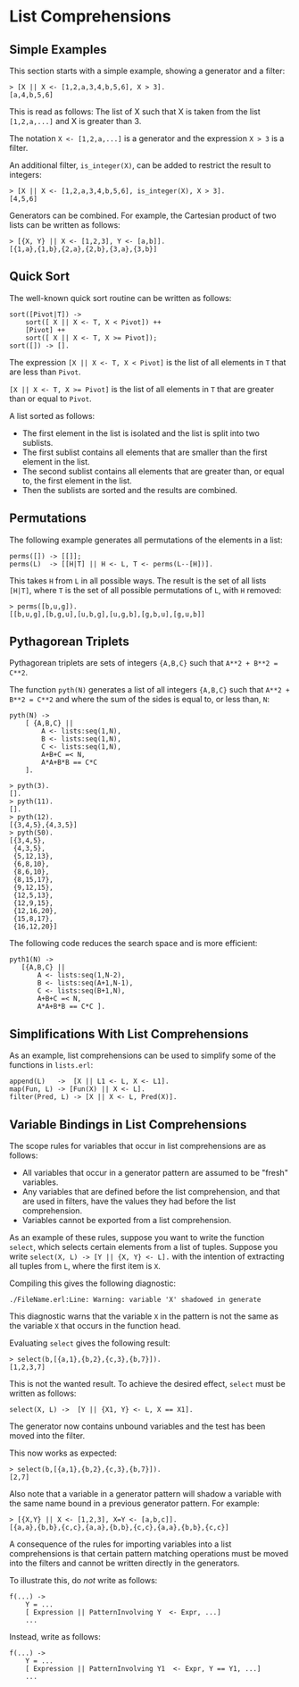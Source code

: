 # List Comprehensions

## Simple Examples

This section starts with a simple example, showing a generator and a filter:

```text
> [X || X <- [1,2,a,3,4,b,5,6], X > 3].
[a,4,b,5,6]
```

This is read as follows: The list of X such that X is taken from the list `[1,2,a,...]` and X is greater than 3.

The notation `X <- [1,2,a,...]` is a generator and the expression `X > 3` is a filter.

An additional filter, `is_integer(X)`, can be added to restrict the result to integers:

```text
> [X || X <- [1,2,a,3,4,b,5,6], is_integer(X), X > 3].
[4,5,6]
```

Generators can be combined. For example, the Cartesian product of two lists can be written as follows:

```text
> [{X, Y} || X <- [1,2,3], Y <- [a,b]].
[{1,a},{1,b},{2,a},{2,b},{3,a},{3,b}]
```

## Quick Sort

The well-known quick sort routine can be written as follows:

```text
sort([Pivot|T]) ->
    sort([ X || X <- T, X < Pivot]) ++
    [Pivot] ++
    sort([ X || X <- T, X >= Pivot]);
sort([]) -> [].
```

The expression `[X || X <- T, X < Pivot]` is the list of all elements in `T` that are less than `Pivot`.

`[X || X <- T, X >= Pivot]` is the list of all elements in `T` that are greater than or equal to `Pivot`.

A list sorted as follows:

* The first element in the list is isolated and the list is split into two sublists.
* The first sublist contains all elements that are smaller than the first element in the list.
* The second sublist contains all elements that are greater than, or equal to, the first element in the list.
* Then the sublists are sorted and the results are combined.

## Permutations

The following example generates all permutations of the elements in a list:

```text
perms([]) -> [[]];
perms(L)  -> [[H|T] || H <- L, T <- perms(L--[H])].
```

This takes `H` from `L` in all possible ways. The result is the set of all lists `[H|T]`, where `T` is the set of all possible permutations of `L`, with `H` removed:

```text
> perms([b,u,g]).
[[b,u,g],[b,g,u],[u,b,g],[u,g,b],[g,b,u],[g,u,b]]
```

## Pythagorean Triplets

Pythagorean triplets are sets of integers `{A,B,C}` such that `A**2 + B**2 = C**2`.

The function `pyth(N)` generates a list of all integers `{A,B,C}` such that `A**2 + B**2 = C**2` and where the sum of the sides is equal to, or less than, `N`:

```text
pyth(N) ->
    [ {A,B,C} ||
        A <- lists:seq(1,N),
        B <- lists:seq(1,N),
        C <- lists:seq(1,N),
        A+B+C =< N,
        A*A+B*B == C*C 
    ].
```

```text
> pyth(3).
[].
> pyth(11).
[].
> pyth(12).
[{3,4,5},{4,3,5}]
> pyth(50).
[{3,4,5},
 {4,3,5},
 {5,12,13},
 {6,8,10},
 {8,6,10},
 {8,15,17},
 {9,12,15},
 {12,5,13},
 {12,9,15},
 {12,16,20},
 {15,8,17},
 {16,12,20}]
```

The following code reduces the search space and is more efficient:

```text
pyth1(N) ->
   [{A,B,C} ||
       A <- lists:seq(1,N-2),
       B <- lists:seq(A+1,N-1),
       C <- lists:seq(B+1,N),
       A+B+C =< N,
       A*A+B*B == C*C ].
```

## Simplifications With List Comprehensions

As an example, list comprehensions can be used to simplify some of the functions in `lists.erl`:

```text
append(L)   ->  [X || L1 <- L, X <- L1].
map(Fun, L) -> [Fun(X) || X <- L].
filter(Pred, L) -> [X || X <- L, Pred(X)].
```

## Variable Bindings in List Comprehensions

The scope rules for variables that occur in list comprehensions are as follows:

* All variables that occur in a generator pattern are assumed to be "fresh" variables.
* Any variables that are defined before the list comprehension, and that are used in filters, have the values they had before the list comprehension.
* Variables cannot be exported from a list comprehension.

As an example of these rules, suppose you want to write the function `select`, which selects certain elements from a list of tuples. Suppose you write `select(X, L) -> [Y || {X, Y} <- L].` with the intention of extracting all tuples from `L`, where the first item is `X`.

Compiling this gives the following diagnostic:

```text
./FileName.erl:Line: Warning: variable 'X' shadowed in generate
```

This diagnostic warns that the variable `X` in the pattern is not the same as the variable `X` that occurs in the function head.

Evaluating `select` gives the following result:

```text
> select(b,[{a,1},{b,2},{c,3},{b,7}]).
[1,2,3,7]
```

This is not the wanted result. To achieve the desired effect, `select` must be written as follows:

```text
select(X, L) ->  [Y || {X1, Y} <- L, X == X1].
```

The generator now contains unbound variables and the test has been moved into the filter.

This now works as expected:

```text
> select(b,[{a,1},{b,2},{c,3},{b,7}]).
[2,7]
```

Also note that a variable in a generator pattern will shadow a variable with the same name bound in a previous generator pattern. For example:

```text
> [{X,Y} || X <- [1,2,3], X=Y <- [a,b,c]].
[{a,a},{b,b},{c,c},{a,a},{b,b},{c,c},{a,a},{b,b},{c,c}]
```

A consequence of the rules for importing variables into a list comprehensions is that certain pattern matching operations must be moved into the filters and cannot be written directly in the generators.

To illustrate this, do *not* write as follows:

```text
f(...) ->
    Y = ...
    [ Expression || PatternInvolving Y  <- Expr, ...]
    ...
```

Instead, write as follows:

```text
f(...) ->
    Y = ...
    [ Expression || PatternInvolving Y1  <- Expr, Y == Y1, ...]
    ...
```
